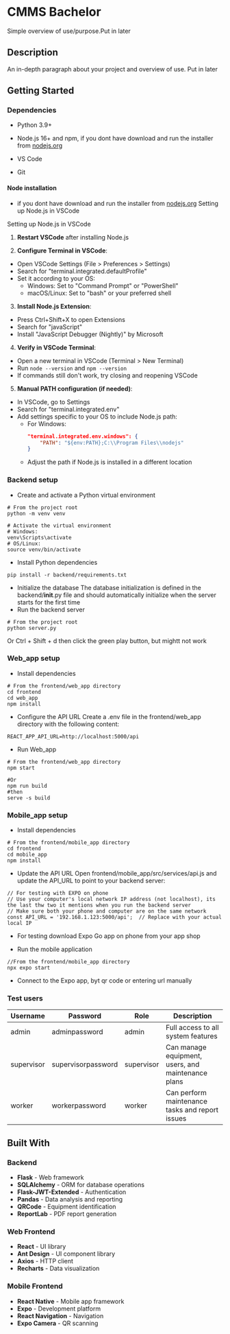 # CMMS Bachelor

Simple overview of use/purpose.Put in later 

## Description

An in-depth paragraph about your project and overview of use. Put in later

## Getting Started

### Dependencies

* Python 3.9+
* Node.js 16+ and npm, if you dont have download and run the installer from [nodejs.org](https://nodejs.org/)
* VS Code

* Git

#### Node installation
* if you dont have download and run the installer from [nodejs.org](https://nodejs.org/)
Setting up Node.js in VSCode

Setting up Node.js in VSCode
1. **Restart VSCode** after installing Node.js

2. **Configure Terminal in VSCode**:
  - Open VSCode Settings (File > Preferences > Settings)
  - Search for "terminal.integrated.defaultProfile"
  - Set it according to your OS:
    - Windows: Set to "Command Prompt" or "PowerShell"
    - macOS/Linux: Set to "bash" or your preferred shell

3. **Install Node.js Extension**:
  - Press Ctrl+Shift+X to open Extensions
  - Search for "javaScript"
  - Install "JavaScript Debugger (Nightly)" by Microsoft

4. **Verify in VSCode Terminal**:
  - Open a new terminal in VSCode (Terminal > New Terminal)
  - Run `node --version` and `npm --version`
  - If commands still don't work, try closing and reopening VSCode

5. **Manual PATH configuration (if needed)**:
  - In VSCode, go to Settings
  - Search for "terminal.integrated.env"
  - Add settings specific to your OS to include Node.js path:
    - For Windows: 
      ```json
      "terminal.integrated.env.windows": {
          "PATH": "${env:PATH};C:\\Program Files\\nodejs"
      }
      ```
    - Adjust the path if Node.js is installed in a different location

### Backend setup

* Create and activate a Python virtual environment
```
# From the project root
python -m venv venv

# Activate the virtual environment
# Windows:
venv\Scripts\activate
# OS/Linux:
source venv/bin/activate
```
*  Install Python dependencies
```
pip install -r backend/requirements.txt
```
* Initialize the database
The database initialization is defined in the backend/__init__.py file and should automatically initialize when the server starts for the first time
* Run the backend server
```
# From the project root
python server.py
```
Or Ctrl + Shift + d then click the green play button, but mightt not work

### Web_app setup
* Install dependencies
```
# From the frontend/web_app directory
cd frontend
cd web_app
npm install
```
* Configure the API URL
Create a .env file in the frontend/web_app directory with the following content:
```
REACT_APP_API_URL=http://localhost:5000/api

```
* Run Web_app
```
# From the frontend/web_app directory
npm start

#Or
npm run build
#then
serve -s build
```
### Mobile_app setup

* Install dependencies
```
# From the frontend/mobile_app directory
cd frontend
cd mobile_app
npm install
```

* Update the API URL 
Open frontend/mobile_app/src/services/api.js and update the API_URL to point to your backend server:
```
// For testing with EXPO on phone
// Use your computer's local network IP address (not localhost), its the last thw two it mentions when you run the backend server
// Make sure both your phone and computer are on the same network
const API_URL = '192.168.1.123:5000/api';  // Replace with your actual local IP
```
* For testing download Expo Go app on phone from your app shop

* Run the mobile application

```
//From the frontend/mobile_app directory
npx expo start
```
* Connect to the Expo app, byt qr code or entering url manually


### Test users

| Username    | Password        | Role       | Description                                      |
|-------------|----------------|------------|--------------------------------------------------|
| admin       | adminpassword  | admin      | Full access to all system features               |
| supervisor  | supervisorpassword | supervisor | Can manage equipment, users, and maintenance plans |
| worker      | workerpassword | worker     | Can perform maintenance tasks and report issues  |

## Built With

### Backend
- **Flask** - Web framework
- **SQLAlchemy** - ORM for database operations
- **Flask-JWT-Extended** - Authentication
- **Pandas** - Data analysis and reporting
- **QRCode** - Equipment identification
- **ReportLab** - PDF report generation

### Web Frontend
- **React** - UI library
- **Ant Design** - UI component library
- **Axios** - HTTP client
- **Recharts** - Data visualization

### Mobile Frontend
- **React Native** - Mobile app framework
- **Expo** - Development platform
- **React Navigation** - Navigation
- **Expo Camera** - QR scanning
